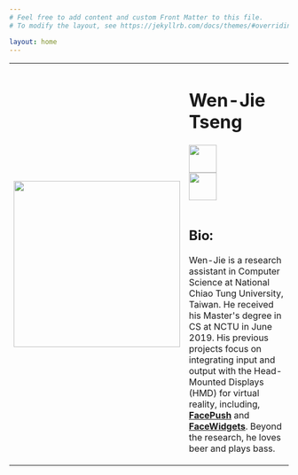 ```yaml
---
# Feel free to add content and custom Front Matter to this file.
# To modify the layout, see https://jekyllrb.com/docs/themes/#overriding-theme-defaults

layout: home
---
```


<!-- <center>
<img src="https://wenjietseng.github.io/images/me-berlin.JPG">
</center>

<center>Berlin Oct. 2018</center> -->

<table width="800px" cellpadding="0" cellspacing="0">
    <tbody>
    <td width="300px" valign="middle" background-color="#fdfdfd">
        <div class="img">
            <span class="noborderimg">
                <a class="me-img">
                    <img src="https://wenjietseng.github.io/images/me-berlin2.JPG" width="300">
                </a>
            </span>
        </div>
    </td>
    <td width="500px" valigh="middle">
        <h1><b>Wen-Jie Tseng</b></h1>
        <!-- <a href="http://wenjietseng.github.io/documents/CV_Wen_Jie_Tseng.pdf"><b>Academic CV</b></a> -->
        <table width="100px" cellpadding="0" cellspacing="0">
        <tbody>
            <tr>
                <div class="img">
                    <span class="noborderimg">
                        <a class="cv-img" href="http://wenjietseng.github.io/documents/CV_Wen_Jie_Tseng.pdf">
                            <img src="https://wenjietseng.github.io/images/cv.png" width="50px">
                        </a>
                    </span>
                </div>
                <div class="img">
                    <span class="noborderimg">
                        <a href="mailto:wenjietseng@gmail.com">
                            <img src="https://wenjietseng.github.io/images/email.png" width="50px">
                        </a>
                    </span>
                </div>      
            </tr>
        </tbody>
        </table>
        <h2><b>Bio:</b></h2>
                <p>Wen-Jie is a research assistant in Computer Science at National Chiao Tung University, Taiwan. He received his Master's degree in CS at NCTU in June 2019. His previous projects focus on integrating input and output with the Head-Mounted Displays (HMD) for virtual reality, including, <a href="http://wenjietseng.github.io/projects/FacePush/"><b>FacePush</b></a> and <a href="http://wenjietseng.github.io/projects/FaceWidgets/"><b>FaceWidgets</b></a>.
                Beyond the research, he loves beer and plays bass.
                </p>
    </td>
    </tbody>    
</table>